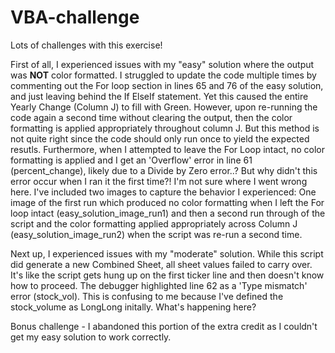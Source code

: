 # VBA-challenge

Lots of challenges with this exercise! 

First of all, I experienced issues with my "easy" solution where the output was __NOT__ color formatted. I struggled to update the code multiple times by commenting out the For loop section in lines 65 and 76 of the easy solution, and just leaving behind the If ElseIf statement. Yet this caused the entire Yearly Change (Column J) to fill with Green. However, upon re-running the code again a second time without clearing the output, then the color formatting is applied appropriately throughout column J. But this method is not quite right since the code should only run once to yield the expected resutls. Furthermore, when I attempted to leave the For Loop intact, no color formatting is applied and I get an 'Overflow' error in line 61 (percent_change), likely due to a Divide by Zero error..? But why didn't this error occur when I ran it the first time?! I'm not sure where I went wrong here. I've included two images to capture the behavior I experienced: One image of the first run which produced no color formatting when I left the For loop intact (easy_solution_image_run1) and then a second run through of the script and the color formatting applied appropriately across Column J (easy_solution_image_run2) when the script was re-run a second time.

Next up, I experienced issues with my "moderate" solution. While this script did generate a new Combined Sheet, all sheet values failed to carry over. It's like the script gets hung up on the first ticker line and then doesn't know how to proceed. The debugger highlighted line 62 as a 'Type mismatch' error (stock_vol). This is confusing to me because I've defined the stock_volume as LongLong initally. What's happening here?

Bonus challenge - I abandoned this portion of the extra credit as I couldn't get my easy solution to work correctly. 